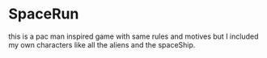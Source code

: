 # SpaceRun
this is a pac man inspired game with same rules and motives but I included my own characters like all the aliens and the spaceShip. 
